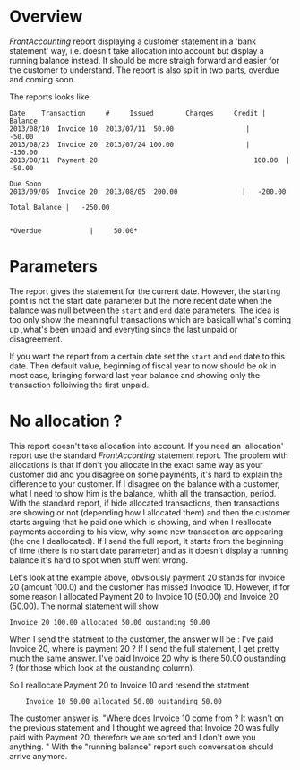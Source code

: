 # Overview
*FrontAccounting* report displaying a customer statement in a 'bank statement' way,
i.e. doesn't take allocation into account but display a running balance instead.
It should be more straigh forward and easier for the customer to understand.
The report is also split in two parts, overdue and coming soon.


The reports looks like:

    Date	Transaction		#	  Issued		Charges		Credit |  Balance		
    2013/08/10	Invoice 10	2013/07/11  50.00				   |     -50.00
    2013/08/23	Invoice 20	2013/07/24 100.00				   |    -150.00
    2013/08/11	Payment 20										 100.00	 |     -50.00
    
    Due Soon
    2013/09/05	Invoice 20	2013/08/05  200.00				  |   -200.00
      																	  Total Balance |   -250.00
    
    																		 	*Overdue		 	|     50.00*

																		
																					



# Parameters
The report gives the statement for the current date. However, the starting point
is not the start date parameter but the more recent date when the balance was null
between the `start` and `end` date parameters. The idea is too only show the meaningful
transactions which are basicall what's coming up ,what's been unpaid and everyting since
the last unpaid or disagreement.

If you want the report from a certain date set the `start` and `end` date to this date.
Then default value, beginning of fiscal year to now should be ok in most case, bringing forward
last year balance and showing only the transaction folloiwing the first unpaid.


# No allocation ?
This report doesn't take allocation into account. If you need an 'allocation' report use the standard
*FrontAcconting* statement report. The problem with allocations is that if don't you allocate in the
exact same way as your customer did and you disagree on some payments, it's hard to explain the difference
to your customer. If I disagree on the balance with a customer, what I need to show him is the balance,
whith all the transaction, period. With the standard report, if hide allocated transactions, then transactions
are showing or not (depending how I allocated them) and then the customer starts arguing that he paid one which
is showing, and when I reallocate payments according to his view, why some new transaction are appearing
(the one I deallocated). If I send the full report, it starts from the beginning of time (there is no start date
parameter) and as it doesn't display a running balance it's hard to spot when stuff went wrong.

Let's look at the example above, obvsiously payment 20 stands for invoice 20 (amount 100.0) and the customer
has missed Invooice 10.  However, if for some reason I allocated Payment 20 to Invoice 10 (50.00) and
Invoice 20 (50.00).  The normal statement will show

    Invoice 20 100.00 allocated 50.00 oustanding 50.00

When I send the statment to the customer, the answer will be : I've paid Invoice 20, where is payment 20 ?
If I send the full statement, I get pretty much the same answer. I've paid Invoice 20 why is there 50.00 oustanding ?
(for those which look at the oustanding column).

So I reallocate Payment 20 to Invoice 10 and resend the statment

		Invoice 10 50.00 allocated 50.00 oustanding 50.00

The customer answer is, "Where does Invoice 10 come from ? It wasn't on the previous statement and I thought
we agreed that Invoice 20 was fully paid with Payment 20, therefore we are sorted and I don't owe you anything. "
With the "running balance" report such conversation should arrive anymore.


